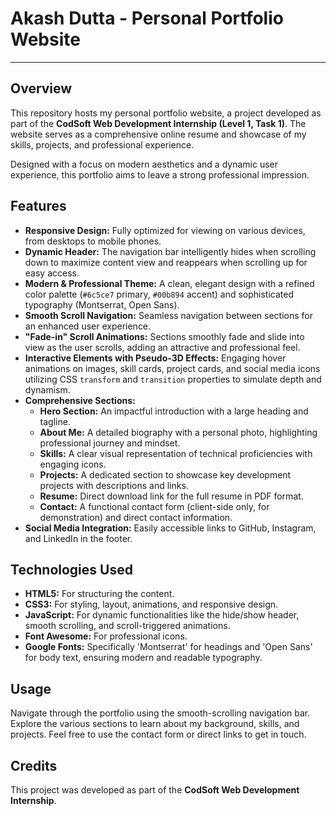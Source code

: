 # Akash Dutta - Personal Portfolio Website

---

## Overview

This repository hosts my personal portfolio website, a project developed as part of the **CodSoft Web Development Internship (Level 1, Task 1)**. The website serves as a comprehensive online resume and showcase of my skills, projects, and professional experience.

Designed with a focus on modern aesthetics and a dynamic user experience, this portfolio aims to leave a strong professional impression.

## Features

* **Responsive Design:** Fully optimized for viewing on various devices, from desktops to mobile phones.
* **Dynamic Header:** The navigation bar intelligently hides when scrolling down to maximize content view and reappears when scrolling up for easy access.
* **Modern & Professional Theme:** A clean, elegant design with a refined color palette (`#6c5ce7` primary, `#00b894` accent) and sophisticated typography (Montserrat, Open Sans).
* **Smooth Scroll Navigation:** Seamless navigation between sections for an enhanced user experience.
* **"Fade-in" Scroll Animations:** Sections smoothly fade and slide into view as the user scrolls, adding an attractive and professional feel.
* **Interactive Elements with Pseudo-3D Effects:** Engaging hover animations on images, skill cards, project cards, and social media icons utilizing CSS `transform` and `transition` properties to simulate depth and dynamism.
* **Comprehensive Sections:**
    * **Hero Section:** An impactful introduction with a large heading and tagline.
    * **About Me:** A detailed biography with a personal photo, highlighting professional journey and mindset.
    * **Skills:** A clear visual representation of technical proficiencies with engaging icons.
    * **Projects:** A dedicated section to showcase key development projects with descriptions and links.
    * **Resume:** Direct download link for the full resume in PDF format.
    * **Contact:** A functional contact form (client-side only, for demonstration) and direct contact information.
* **Social Media Integration:** Easily accessible links to GitHub, Instagram, and LinkedIn in the footer.

## Technologies Used

* **HTML5:** For structuring the content.
* **CSS3:** For styling, layout, animations, and responsive design.
* **JavaScript:** For dynamic functionalities like the hide/show header, smooth scrolling, and scroll-triggered animations.
* **Font Awesome:** For professional icons.
* **Google Fonts:** Specifically 'Montserrat' for headings and 'Open Sans' for body text, ensuring modern and readable typography.


## Usage

Navigate through the portfolio using the smooth-scrolling navigation bar. Explore the various sections to learn about my background, skills, and projects. Feel free to use the contact form or direct links to get in touch.


## Credits

This project was developed as part of the **CodSoft Web Development Internship**.